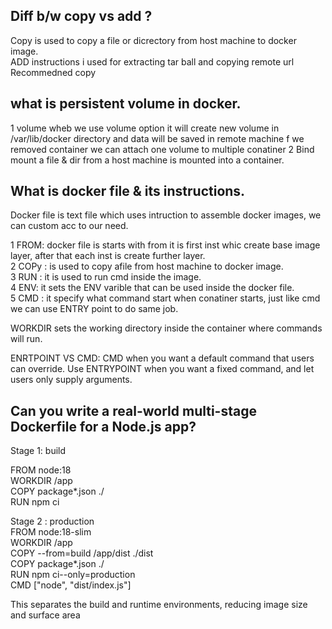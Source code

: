 ## Diff b/w copy vs add ?

Copy is used to copy a file or dicrectory from host machine to docker image.  
ADD instructions i used for extracting tar ball and copying remote url  
Recommedned copy  

## what is persistent volume in docker.

1 volume wheb we use volume option it will create new volume in /var/lib/docker directory and data will be saved in remote machine f we removed container we can attach one volume to multiple conatiner
2 Bind mount a file & dir from a host machine is mounted into a container.

## What is docker file & its instructions.
Docker file is text file which uses intruction to assemble docker images, we can custom acc to our need.  

1 FROM: docker file is starts with from it is first inst whic create base image layer, after that each inst is create further layer.  
2 COPy : is used to copy afile from host machine to docker image.  
3 RUN : it is used to run cmd inside the image.  
4 ENV: it sets the ENV varible that can be used inside the docker file.  
5 CMD : it specify what command start when conatiner starts, just like cmd we can use ENTRY point to do same job.  
 
WORKDIR  sets the working directory inside the container where commands will run.  

ENRTPOINT VS CMD: CMD when you want a default command that users can override. Use ENTRYPOINT when you want a fixed command, and let users only supply arguments.

## Can you write a real-world multi-stage Dockerfile for a Node.js app?

 Stage 1: build  

FROM node:18   
WORKDIR /app  
COPY package*.json ./  
RUN npm ci  

Stage 2 : production  
FROM node:18-slim  
WORKDIR /app    
COPY --from=build /app/dist ./dist  
COPY package*.json ./  
RUN npm ci--only=production  
CMD ["node", "dist/index.js"]    

This separates the build and runtime environments, reducing image size and surface area



